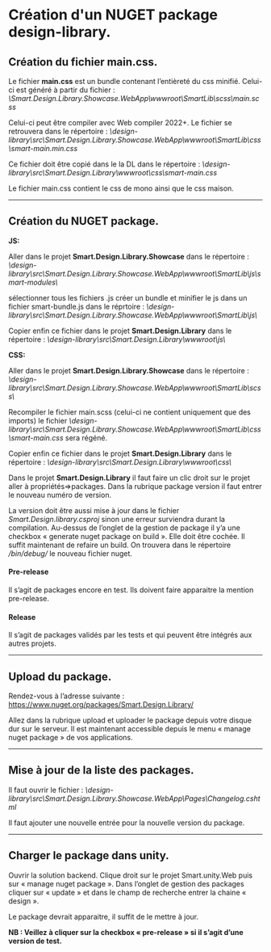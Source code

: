 # Création d'un NUGET package design-library.

## Création du fichier main.css.

Le fichier **main.css** est un bundle contenant l’entièreté du css minifié.
Celui-ci est généré à partir du fichier :
*\Smart.Design.Library.Showcase.WebApp\wwwroot\SmartLib\scss\main.scss*

Celui-ci peut être compiler avec Web compiler 2022+. Le fichier se retrouvera dans le répertoire :
*\design-library\src\Smart.Design.Library.Showcase.WebApp\wwwroot\SmartLib\css\smart-main.min.css*

Ce fichier doit être copié dans le la DL dans le répertoire :
*\design-library\src\Smart.Design.Library\wwwroot\css\smart-main.css*

Le fichier main.css contient le css de mono ainsi que le css maison.

___

## Création du NUGET package.

**JS:**

Aller dans le projet **Smart.Design.Library.Showcase** dans le répertoire :
*\design-library\src\Smart.Design.Library.Showcase.WebApp\wwwroot\SmartLib\js\smart-modules\\*

sélectionner tous les fichiers .js créer un bundle et minifier le js dans un fichier smart-bundle.js dans le réprtoire :
*\design-library\src\Smart.Design.Library.Showcase.WebApp\wwwroot\SmartLib\js\\*

Copier enfin ce fichier dans le projet **Smart.Design.Library** dans le répertoire :
*\design-library\src\Smart.Design.Library\wwwroot\js\\*


**CSS:**

Aller dans le projet **Smart.Design.Library.Showcase** dans le répertoire :
*\design-library\src\Smart.Design.Library.Showcase.WebApp\wwwroot\SmartLib\scss\\*

Recompiler le fichier main.scss (celui-ci ne contient uniquement que des imports)
le fichier *\design-library\src\Smart.Design.Library.Showcase.WebApp\wwwroot\SmartLib\css\smart-main.css* sera régéné.

Copier enfin ce fichier dans le projet **Smart.Design.Library** dans le répertoire :
*\design-library\src\Smart.Design.Library\wwwroot\css\\*


Dans le projet **Smart.Design.Library** il faut faire un clic droit sur le projet aller à propriétés=>packages. Dans la rubrique package version il faut entrer le nouveau numéro de version.

La version doit être aussi mise à jour dans le fichier *Smart.Design.library.csproj* sinon une erreur surviendra durant la compilation.
Au-dessus de l’onglet de la gestion de package il y’a une checkbox « generate nuget package on build ». Elle doit être cochée.
Il suffit maintenant de refaire un build. On trouvera dans le répertoire */bin/debug/* le nouveau fichier nuget.

#### Pre-release
Il s’agit de packages encore en test. Ils doivent faire apparaitre la mention pre-release.
#### Release
Il s’agit de packages validés par les tests et qui peuvent être intégrés aux autres projets.

___

## Upload du package.

Rendez-vous à l’adresse suivante : https://www.nuget.org/packages/Smart.Design.Library/

Allez dans la rubrique upload et uploader le package depuis votre disque dur sur le serveur.
Il est maintenant accessible depuis le menu « manage nuget package » de vos applications.


___

## Mise à jour de la liste des packages.

Il faut ouvrir le fichier :
*\design-library\src\Smart.Design.Library.Showcase.WebApp\Pages\Changelog.cshtml*

Il faut ajouter une nouvelle entrée pour la nouvelle version du package.

___

## Charger le package dans unity.

Ouvrir la solution backend. Clique droit sur le projet Smart.unity.Web puis sur « manage nuget package ». Dans l’onglet de gestion des packages cliquer sur « update » et dans le champ de recherche entrer la chaine « design ».

Le package devrait apparaitre, il suffit de le mettre à jour.

**NB : Veillez à cliquer sur la checkbox « pre-release » si il s’agit d’une version de test.**
